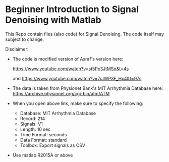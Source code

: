 # Beginner Introduction to Signal Denoising with Matlab
This Repo contain files (also code) for Signal Denoising. The code itself may subject to change.


Disclaimer: 


- The code is modified version of Asraf's version here: 

  https://www.youtube.com/watch?v=st5Px3JtMSo&t=4s 

  and https://www.youtube.com/watch?v=7rJWP3F_Hx4&t=97s


- The data is taken from Physionet Bank's MIT Arrhythmia Database here: 
  https://archive.physionet.org/cgi-bin/atm/ATM
  
  
- When you open above link, make sure to specify the following:
    - Database: MIT Arrhythmia Database
    - Record: 214
    - Signals: V1
    - Length: 10 sec
    - Time Format: seconds
    - Data Format: standard
    - Toolbox: Export signals as CSV

- Use matlab R2015A or above
